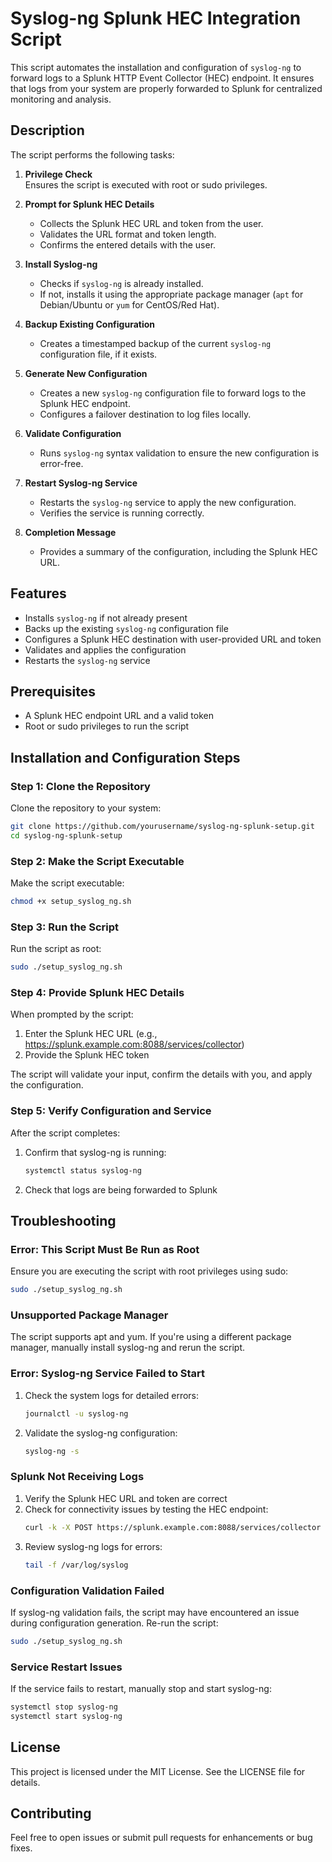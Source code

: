 # Syslog-ng Splunk HEC Integration Script

This script automates the installation and configuration of `syslog-ng` to forward logs to a Splunk HTTP Event Collector (HEC) endpoint. It ensures that logs from your system are properly forwarded to Splunk for centralized monitoring and analysis.

## Description

The script performs the following tasks:

1. **Privilege Check**  
   Ensures the script is executed with root or sudo privileges.

2. **Prompt for Splunk HEC Details**  
   - Collects the Splunk HEC URL and token from the user.
   - Validates the URL format and token length.
   - Confirms the entered details with the user.

3. **Install Syslog-ng**  
   - Checks if `syslog-ng` is already installed.
   - If not, installs it using the appropriate package manager (`apt` for Debian/Ubuntu or `yum` for CentOS/Red Hat).

4. **Backup Existing Configuration**  
   - Creates a timestamped backup of the current `syslog-ng` configuration file, if it exists.

5. **Generate New Configuration**  
   - Creates a new `syslog-ng` configuration file to forward logs to the Splunk HEC endpoint.
   - Configures a failover destination to log files locally.

6. **Validate Configuration**  
   - Runs `syslog-ng` syntax validation to ensure the new configuration is error-free.

7. **Restart Syslog-ng Service**  
   - Restarts the `syslog-ng` service to apply the new configuration.
   - Verifies the service is running correctly.

8. **Completion Message**  
   - Provides a summary of the configuration, including the Splunk HEC URL.

## Features

- Installs `syslog-ng` if not already present
- Backs up the existing `syslog-ng` configuration file
- Configures a Splunk HEC destination with user-provided URL and token
- Validates and applies the configuration
- Restarts the `syslog-ng` service

## Prerequisites

- A Splunk HEC endpoint URL and a valid token
- Root or sudo privileges to run the script

## Installation and Configuration Steps

### Step 1: Clone the Repository

Clone the repository to your system:

```bash
git clone https://github.com/yourusername/syslog-ng-splunk-setup.git
cd syslog-ng-splunk-setup
```

### Step 2: Make the Script Executable

Make the script executable:

```bash
chmod +x setup_syslog_ng.sh
```

### Step 3: Run the Script

Run the script as root:

```bash
sudo ./setup_syslog_ng.sh
```

### Step 4: Provide Splunk HEC Details

When prompted by the script:

1. Enter the Splunk HEC URL (e.g., https://splunk.example.com:8088/services/collector)
2. Provide the Splunk HEC token

The script will validate your input, confirm the details with you, and apply the configuration.

### Step 5: Verify Configuration and Service

After the script completes:

1. Confirm that syslog-ng is running:
   ```bash
   systemctl status syslog-ng
   ```
2. Check that logs are being forwarded to Splunk

## Troubleshooting

### Error: This Script Must Be Run as Root

Ensure you are executing the script with root privileges using sudo:

```bash
sudo ./setup_syslog_ng.sh
```

### Unsupported Package Manager

The script supports apt and yum. If you're using a different package manager, manually install syslog-ng and rerun the script.

### Error: Syslog-ng Service Failed to Start

1. Check the system logs for detailed errors:
   ```bash
   journalctl -u syslog-ng
   ```

2. Validate the syslog-ng configuration:
   ```bash
   syslog-ng -s
   ```

### Splunk Not Receiving Logs

1. Verify the Splunk HEC URL and token are correct
2. Check for connectivity issues by testing the HEC endpoint:
   ```bash
   curl -k -X POST https://splunk.example.com:8088/services/collector -H "Authorization: Splunk <TOKEN>"
   ```
3. Review syslog-ng logs for errors:
   ```bash
   tail -f /var/log/syslog
   ```

### Configuration Validation Failed

If syslog-ng validation fails, the script may have encountered an issue during configuration generation. Re-run the script:

```bash
sudo ./setup_syslog_ng.sh
```

### Service Restart Issues

If the service fails to restart, manually stop and start syslog-ng:

```bash
systemctl stop syslog-ng
systemctl start syslog-ng
```

## License

This project is licensed under the MIT License. See the LICENSE file for details.

## Contributing

Feel free to open issues or submit pull requests for enhancements or bug fixes.

